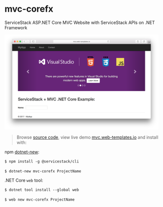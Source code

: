 # mvc-corefx

ServiceStack ASP.NET Core MVC Website with ServiceStack APIs on .NET Framework

[![](https://raw.githubusercontent.com/ServiceStack/Assets/master/csharp-templates/mvc.png)](http://mvc.web-templates.io/)

> Browse [source code](https://github.com/NetFrameworkCoreTemplates/mvc-corefx), view live demo [mvc.web-templates.io](http://mvc.web-templates.io) and install with:

npm [dotnet-new](http://docs.servicestack.net/dotnet-new):

    $ npm install -g @servicestack/cli

    $ dotnet-new mvc-corefx ProjectName

.NET Core `web` tool:

    $ dotnet tool install --global web

    $ web new mvc-corefx ProjectName